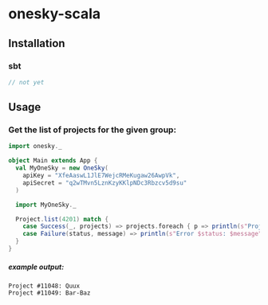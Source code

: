 # onesky-scala

## Installation

### sbt

```scala
// not yet
```

## Usage

### Get the list of projects for the given group:

```scala
import onesky._

object Main extends App {
  val MyOneSky = new OneSky(
    apiKey = "XfeAaswL1JlE7WejcRMeKugaw26AwpVk",
    apiSecret = "q2wTMvn5LznKzyKKlpNDc3Rbzcv5d9su"
  )

  import MyOneSky._

  Project.list(4201) match {
    case Success(_, projects) => projects.foreach { p => println(s"Project #${p.id}: ${p.name}") }
    case Failure(status, message) => println(s"Error $status: $message")
  }
}
```

##### *example output:*
```
Project #11048: Quux
Project #11049: Bar-Baz
```
